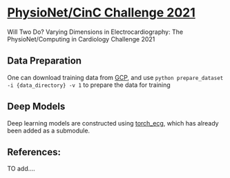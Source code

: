 # [PhysioNet/CinC Challenge 2021](https://physionetchallenges.github.io/2021/)
Will Two Do? Varying Dimensions in Electrocardiography: The PhysioNet/Computing in Cardiology Challenge 2021

## Data Preparation
One can download training data from [GCP](https://console.cloud.google.com/storage/browser/physionetchallenge2021-public-datasets),
and use `python prepare_dataset -i {data_directory} -v 1` to prepare the data for training


## Deep Models
Deep learning models are constructed using [torch_ecg](https://github.com/wenh06/torch_ecg), which has already been added as a submodule.


## References:
TO add....
